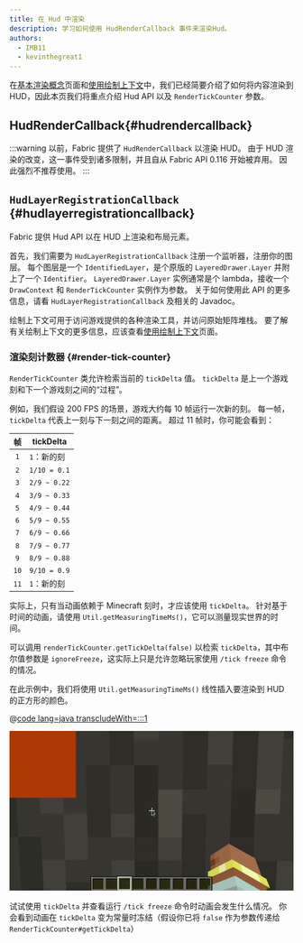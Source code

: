 ```yaml
---
title: 在 Hud 中渲染
description: 学习如何使用 HudRenderCallback 事件来渲染Hud。
authors:
  - IMB11
  - kevinthegreat1
---
```


在[基本渲染概念](./basic-concepts)页面和[使用绘制上下文](./draw-context)中，我们已经简要介绍了如何将内容渲染到 HUD，因此本页我们将重点介绍 Hud API 以及 `RenderTickCounter` 参数。

## HudRenderCallback{#hudrendercallback}

:::warning
以前，Fabric 提供了 `HudRenderCallback` 以渲染 HUD。 由于 HUD 渲染的改变，这一事件受到诸多限制，并且自从 Fabric API 0.116 开始被弃用。 因此强烈不推荐使用。
:::

## `HudLayerRegistrationCallback` {#hudlayerregistrationcallback}

Fabric 提供 Hud API 以在 HUD 上渲染和布局元素。

首先，我们需要为 `HudLayerRegistrationCallback` 注册一个监听器，注册你的图层。 每个图层是一个 `IdentifiedLayer`，是个原版的 `LayeredDrawer.Layer` 并附上了一个 `Identifier`。 `LayeredDrawer.Layer` 实例通常是个 lambda，接收一个 `DrawContext` 和 `RenderTickCounter` 实例作为参数。 关于如何使用此 API 的更多信息，请看 `HudLayerRegistrationCallback` 及相关的 Javadoc。

绘制上下文可用于访问游戏提供的各种渲染工具，并访问原始矩阵堆栈。 要了解有关绘制上下文的更多信息，应该查看[使用绘制上下文](./draw-context)页面。

### 渲染刻计数器 {#render-tick-counter}

`RenderTickCounter` 类允许检索当前的 `tickDelta` 值。 `tickDelta` 是上一个游戏刻和下一个游戏刻之间的“过程”。

例如，我们假设 200 FPS 的场景，游戏大约每 10 帧运行一次新的刻。 每一帧，`tickDelta` 代表上一刻与下一刻之间的距离。 超过 11 帧时，你可能会看到：

|   帧  | tickDelta    |
| :--: | ------------ |
|  `1` | `1`：新的刻      |
|  `2` | `1/10 = 0.1` |
|  `3` | `2/9 ~ 0.22` |
|  `4` | `3/9 ~ 0.33` |
|  `5` | `4/9 ~ 0.44` |
|  `6` | `5/9 ~ 0.55` |
|  `7` | `6/9 ~ 0.66` |
|  `8` | `7/9 ~ 0.77` |
|  `9` | `8/9 ~ 0.88` |
| `10` | `9/10 = 0.9` |
| `11` | `1`：新的刻      |

实际上，只有当动画依赖于 Minecraft 刻时，才应该使用 `tickDelta`。 针对基于时间的动画，请使用 `Util.getMeasuringTimeMs()`，它可以测量现实世界的时间。

可以调用 `renderTickCounter.getTickDelta(false)` 以检索 `tickDelta`，其中布尔值参数是 `ignoreFreeze`，这实际上只是允许忽略玩家使用 `/tick freeze` 命令的情况。

在此示例中，我们将使用 `Util.getMeasuringTimeMs()` 线性插入要渲染到 HUD 的正方形的颜色。

@[code lang=java transcludeWith=:::1](@/reference/latest/src/client/java/com/example/docs/rendering/HudRenderingEntrypoint.java)

![](/assets/develop/rendering/hud-rendering-deltatick.webp)

试试使用 `tickDelta` 并查看运行 `/tick freeze` 命令时动画会发生什么情况。 你会看到动画在 `tickDelta` 变为常量时冻结（假设你已将 `false` 作为参数传递给 `RenderTickCounter#getTickDelta`）
